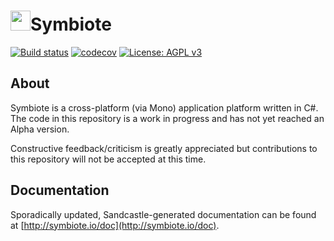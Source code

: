 <h1><img src="http://symbiote.io/images/symbiote.png" width=32 height=32/>Symbiote</h1>

[![Build status](https://ci.appveyor.com/api/projects/status/d1258j4683ffy87g?svg=true)](https://ci.appveyor.com/project/SymbioteAdmin/symbiote-core)
[![codecov](https://codecov.io/gh/symbiote/Symbiote.Core/branch/master/graph/badge.svg)](https://codecov.io/gh/symbiote/Symbiote.Core)
[![License: AGPL v3](https://img.shields.io/badge/License-AGPL%20v3-blue.svg)](https://github.com/Symbiote/Symbiote.Core/blob/master/LICENSE)

## About

Symbiote is a cross-platform (via Mono) application platform written in C#.  The code in this repository is a work in progress and has not yet reached an Alpha version.

Constructive feedback/criticism is greatly appreciated but contributions to this repository will not be accepted at this time.

## Documentation

Sporadically updated, Sandcastle-generated documentation can be found at [http://symbiote.io/doc](http://symbiote.io/doc).
